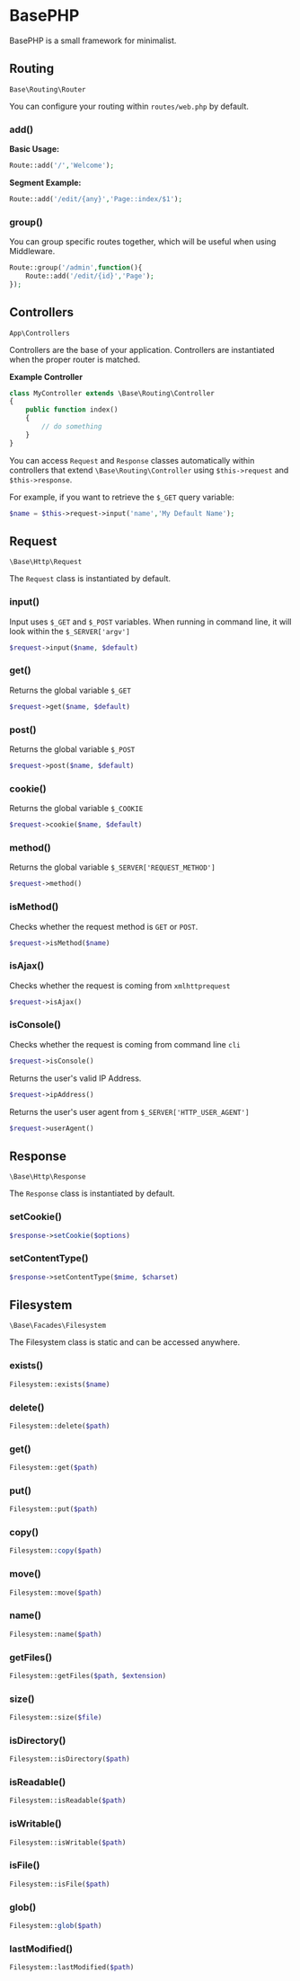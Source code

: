 # BasePHP

BasePHP is a small framework for minimalist.


Routing
---------------

`Base\Routing\Router`

You can configure your routing within `routes/web.php` by default.

### add()

**Basic Usage:**

```php
Route::add('/','Welcome');
```

**Segment Example:**

```php
Route::add('/edit/{any}','Page::index/$1');
```

### group()

You can group specific routes together, which will be useful when using Middleware.

```php
Route::group('/admin',function(){
	Route::add('/edit/{id}','Page');
});
```


Controllers
---------------

`App\Controllers`

Controllers are the base of your application. Controllers are instantiated when
the proper router is matched.

**Example Controller**

```php
class MyController extends \Base\Routing\Controller
{
	public function index()
	{
        // do something
	}
}
```

You can access `Request` and `Response` classes automatically within controllers that extend `\Base\Routing\Controller` using `$this->request` and `$this->response`.

For example, if you want to retrieve the `$_GET` query variable:

```php
$name = $this->request->input('name','My Default Name');
```


Request
---------------

`\Base\Http\Request`

The `Request` class is instantiated by default.

### input()

Input uses `$_GET` and `$_POST` variables. When running in command line,
it will look within the `$_SERVER['argv']`

```php
$request->input($name, $default)
```

### get()

Returns the global variable `$_GET`

```php
$request->get($name, $default)
```

### post()

Returns the global variable `$_POST`

```php
$request->post($name, $default)
```

### cookie()

Returns the global variable `$_COOKIE`

```php
$request->cookie($name, $default)
```

### method()

Returns the global variable `$_SERVER['REQUEST_METHOD']`

```php
$request->method()
```

### isMethod()

Checks whether the request method is `GET` or `POST`.

```php
$request->isMethod($name)
```

### isAjax()

Checks whether the request is coming from `xmlhttprequest`

```php
$request->isAjax()
```

### isConsole()

Checks whether the request is coming from command line `cli`

```php
$request->isConsole()
```

Returns the user's valid IP Address.

```php
$request->ipAddress()
```

Returns the user's user agent from `$_SERVER['HTTP_USER_AGENT']`

```php
$request->userAgent()
```


Response
---------------

`\Base\Http\Response`

The `Response` class is instantiated by default.

### setCookie()

```php
$response->setCookie($options)
```

### setContentType()

```php
$response->setContentType($mime, $charset)
```

Filesystem
---------------

`\Base\Facades\Filesystem`

The Filesystem class is static and can be accessed anywhere.

### exists()

```php
Filesystem::exists($name)
```

### delete()

```php
Filesystem::delete($path)
```

### get()

```php
Filesystem::get($path)
```

### put()

```php
Filesystem::put($path)
```

### copy()

```php
Filesystem::copy($path)
```

### move()

```php
Filesystem::move($path)
```

### name()

```php
Filesystem::name($path)
```

### getFiles()

```php
Filesystem::getFiles($path, $extension)
```

### size()

```php
Filesystem::size($file)
```

### isDirectory()

```php
Filesystem::isDirectory($path)
```

### isReadable()

```php
Filesystem::isReadable($path)
```

### isWritable()

```php
Filesystem::isWritable($path)
```

### isFile()

```php
Filesystem::isFile($path)
```

### glob()

```php
Filesystem::glob($path)
```

### lastModified()

```php
Filesystem::lastModified($path)
```
